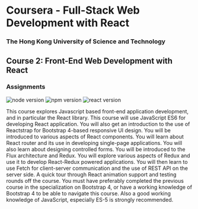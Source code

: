 # Coursera - Full-Stack Web Development with React

### The Hong Kong University of Science and Technology

## Course 2: Front-End Web Development with React

### Assignments

![node version](https://img.shields.io/badge/node-v12.13.1-green.svg)
![npm version](https://img.shields.io/badge/npm-v6.14.5-red.svg)
![react version](https://img.shields.io/badge/react-v16.13.1-blue.svg)

This course explores Javascript based front-end application development, and in particular the React library. This course will use JavaScript ES6 for developing React application. You will also get an introduction to the use of Reactstrap for Bootstrap 4-based responsive UI design. You will be introduced to various aspects of React components. You will learn about React router and its use in developing single-page applications. You will also learn about designing controlled forms. You will be introduced to the Flux architecture and Redux. You will explore various aspects of Redux and use it to develop React-Redux powered applications. You will then learn to use Fetch for client-server communication and the use of REST API on the server side. A quick tour through React animation support and testing rounds off the course. You must have preferably completed the previous course in the specialization on Bootstrap 4, or have a working knowledge of Bootstrap 4 to be able to navigate this course. Also a good working knowledge of JavaScript, especially ES-5 is strongly recommended.
